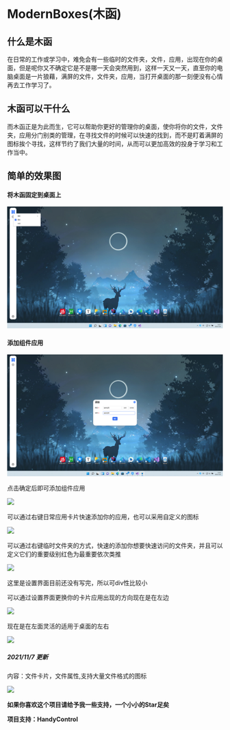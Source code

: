 

# ModernBoxes(木函)

##  什么是木函

​		在日常的工作或学习中，难免会有一些临时的文件夹，文件，应用，出现在你的桌面，但是呢你又不确定它是不是哪一天会突然用到，这样一天又一天，直至你的电脑桌面是一片狼藉，满屏的文件，文件夹，应用，当打开桌面的那一刻便没有心情再去工作学习了。

## 木函可以干什么

​		而木函正是为此而生，它可以帮助你更好的管理你的桌面，使你将你的文件，文件夹，应用分门别类的管理，在寻找文件的时候可以快速的找到，而不是盯着满屏的图标挨个寻找，这样节约了我们大量的时间，从而可以更加高效的投身于学习和工作当中。



## 简单的效果图

#### 将木函固定到桌面上

![](image/7.png)

#### 添加组件应用

![](image/8.png)

点击确定后即可添加组件应用

![](image/2.png)

可以通过右键日常应用卡片快速添加你的应用，也可以采用自定义的图标

![](image/1.png)



可以通过右键临时文件夹的方式，快速的添加你想要快速访问的文件夹，并且可以定义它们的重要级别红色为最重要依次类推

![](image/3.png)

这里是设置界面目前还没有写完，所以可div性比较小

可以通过设置界面更换你的卡片应用出现的方向现在是在左边

![](image/4.png)

现在是在左面灵活的适用于桌面的左右

![](image/5.png)

##### 2021/11/7 更新

内容：文件卡片，文件属性,支持大量文件格式的图标

![](image/6.png)

**如果你喜欢这个项目请给予我一些支持，一个小小的Star足矣**

**项目支持：HandyControl**
